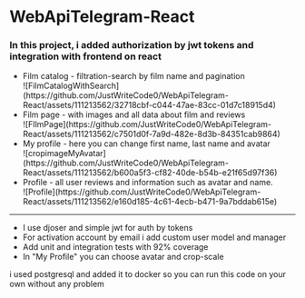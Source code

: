 # WebApiTelegram-React
<h3>In this project, i added authorization by jwt tokens and integration with frontend on react</h3>
<ul>
  <li>Film catalog - filtration-search by film name and pagination</li>
  ![FilmCatalogWithSearch](https://github.com/JustWriteCode0/WebApiTelegram-React/assets/111213562/32718cbf-c044-47ae-83cc-01d7c18915d4)
  <li>Film page - with images and all data about film and reviews</li>
  ![FIlmPage](https://github.com/JustWriteCode0/WebApiTelegram-React/assets/111213562/c7501d0f-7a9d-482e-8d3b-84351cab9864)
  <li>My profile - here you can change first name, last name and avatar</li>
  ![cropimageMyAvatar](https://github.com/JustWriteCode0/WebApiTelegram-React/assets/111213562/b600a5f3-cf82-40de-b54b-e21f65d97f36)
  <li>Profile - all user reviews and information such as avatar and name.</li>
  ![Profile](https://github.com/JustWriteCode0/WebApiTelegram-React/assets/111213562/e160d185-4c61-4ecb-b471-9a7bddab615e)
</ul>

<hr/>

<ul>
  <li>I use djoser and simple jwt for auth by tokens</li>
  <li>For activation account by email i add custom user model and manager</li>
  <li>Add unit and integration tests with 92% coverage</li>
  <li>In "My Profile" you can choose avatar and crop-scale</li>
</ul>

i used postgresql and added it to docker so you can run this code on your own without any problem
